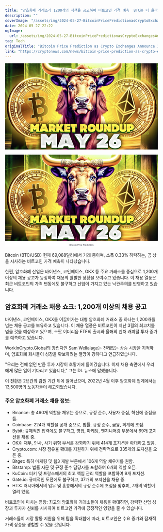 ```yaml
---
title: "암호화폐 거래소가 1200개의 직책을 공고하며 비트코인 가격 예측  BTC는 더 올라갈까"
description: ""
coverImage: "/assets/img/2024-05-27-BitcoinPricePredictionasCryptoExchangesAnnounce1200JobOpeningsWillBTCPumpHigher_thumbnail.png"
date: 2024-05-27 22:22
ogImage: 
  url: /assets/img/2024-05-27-BitcoinPricePredictionasCryptoExchangesAnnounce1200JobOpeningsWillBTCPumpHigher_thumbnail.png
tag: Tech
originalTitle: "Bitcoin Price Prediction as Crypto Exchanges Announce 1,200 Job Openings – Will BTC Pump Higher?"
link: "https://cryptonews.com/news/bitcoin-price-prediction-as-crypto-exchanges-announce-1200-job-openings-will-btc-pump-higher.htm"
---
```



![Bitcoin Price Prediction as Crypto Exchanges Announce 1,200 Job Openings – Will BTC Pump Higher?](/assets/img/2024-05-27-BitcoinPricePredictionasCryptoExchangesAnnounce1200JobOpeningsWillBTCPumpHigher_thumbnail.png)

![Bitcoin Price Prediction as Crypto Exchanges Announce 1,200 Job Openings – Will BTC Pump Higher?](/assets/img/2024-05-27-BitcoinPricePredictionasCryptoExchangesAnnounce1200JobOpeningsWillBTCPumpHigher_0.png)

Bitcoin (BTC/USD) 현재 69,088달러에서 거래 중이며, 소폭 0.33% 하락하는, 곰 상을 시사하는 비트코인 가격 예측이 나타났습니다.

<div class="content-ad"></div>

한편, 암호화폐 산업은 바이낸스, 코인베이스, OKX 등 주요 거래소를 중심으로 1,200개 이상의 채용 공고가 등장하여 채용의 활발한 상황을 보여주고 있습니다. 이 채용 열풍은 최근 비트코인의 가격 변동에도 불구하고 산업이 가지고 있는 낙관주의를 반영하고 있습니다. 

## 암호화폐 거래소 채용 쇼크: 1,200개 이상의 채용 공고

바이낸스, 코인베이스, OKX를 이끌어가는 대형 암호화폐 거래소 중 하나는 1,200개를 넘는 채용 공고를 보유하고 있습니다. 이 채용 열풍은 비트코인이 지난 3월의 최고치를 넘을 것을 예상하고 있으며, 스팟 이더리움 ETF의 출시와 올해의 벤처 캐피털 투자 증가를 예측하고 있습니다.

WorkInCrypto.Global의 창립자인 Sam Wellalage는 전례없는 상승 시장을 지적하며, 암호화폐 회사들이 성장을 확보하려는 열망이 강하다고 언급하였습니다.

<div class="content-ad"></div>

"우리는 전에 없던 만큼 투자 시장이 호황기에 들어갔습니다. 이제 채용 측면에서 우리에게 많은 일이 기다리고 있습니다," 그는 DL 뉴스에 말했습니다.

이 전환은 2년간의 감원 기간 뒤에 일어났으며, 2022년 4월 이후 암호화폐 업계에서는 13,500명의 노동자들이 해고되었습니다.

### 주요 암호화폐 거래소 채용 정보:

- Binance: 총 460개 역할을 채우는 중으로, 규정 준수, 사용자 중심, 혁신에 중점을 둠.
- Coinbase: 224개 역할을 공개 중으로, 법률, 규정 준수, 금융, 회계에 초점.
- Bybit: 규제적인 압력에도 불구하고, 영업, 마케팅, 엔지니어링 부문에서 69개 포지션을 채용 중.
- OKX: 재무, 인사, 사기 위험 부서를 강화하기 위해 414개 포지션을 확대하고 있음.
- Crypto.com: 시장 점유율 확대를 지원하기 위해 전략적으로 335개의 포지션을 오픈 중.
- Bitget: 특히 마케팅 및 웹3 개발 부문에서 106개 역할 채우기를 원함.
- Bitstamp: 법률 자문 및 규정 준수 담당자를 포함하여 6개의 역할 오픈.
- KuCoin: 터키 및 프랑스에서의 최고 책임 관리 역할을 포함하여 9개 포지션.
- Gate.io: 규제적인 도전에도 불구하고, 37개의 포지션을 채용 중.
- HTX: 러시아에서의 업무 및 홍콩에서의 규정 준수에 초점을 맞추며, 7개의 역할이 열려 있음.

<div class="content-ad"></div>

비트코인에 미치는 영향: 최고의 암호화폐 거래소들이 채용을 확대하면, 강력한 산업 성장과 투자자 신뢰를 시사하여 비트코인 가격에 긍정적인 영향을 줄 수 있습니다.

거래소들이 시장 활동 지원을 위해 팀을 확대함에 따라, 비트코인은 수요 증가와 잠재적 가격 상승을 경험할 수 있을 것입니다.